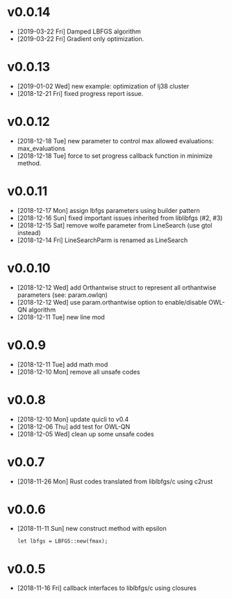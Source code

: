 
# v0.0.14

-   <span class="timestamp-wrapper"><span class="timestamp">[2019-03-22 Fri] </span></span> Damped LBFGS algorithm
-   <span class="timestamp-wrapper"><span class="timestamp">[2019-03-22 Fri] </span></span> Gradient only optimization.


# v0.0.13

-   <span class="timestamp-wrapper"><span class="timestamp">[2019-01-02 Wed] </span></span> new example: optimization of lj38 cluster
-   <span class="timestamp-wrapper"><span class="timestamp">[2018-12-21 Fri] </span></span> fixed progress report issue.


# v0.0.12

-   <span class="timestamp-wrapper"><span class="timestamp">[2018-12-18 Tue] </span></span> new parameter to control max allowed evaluations: max\_evaluations
-   <span class="timestamp-wrapper"><span class="timestamp">[2018-12-18 Tue] </span></span> force to set progress callback function in minimize method.


# v0.0.11

-   <span class="timestamp-wrapper"><span class="timestamp">[2018-12-17 Mon] </span></span> assign lbfgs parameters using builder pattern
-   <span class="timestamp-wrapper"><span class="timestamp">[2018-12-16 Sun] </span></span> fixed important issues inherited from liblibfgs (#2, #3)
-   <span class="timestamp-wrapper"><span class="timestamp">[2018-12-15 Sat] </span></span> remove wolfe parameter from LineSearch (use gtol instead)
-   <span class="timestamp-wrapper"><span class="timestamp">[2018-12-14 Fri] </span></span> LineSearchParm is renamed as LineSearch


# v0.0.10

-   <span class="timestamp-wrapper"><span class="timestamp">[2018-12-12 Wed] </span></span> add Orthantwise struct to represent all orthantwise parameters (see: param.owlqn)
-   <span class="timestamp-wrapper"><span class="timestamp">[2018-12-12 Wed] </span></span> use param.orthantwise option to enable/disable OWL-QN algorithm
-   <span class="timestamp-wrapper"><span class="timestamp">[2018-12-11 Tue] </span></span> new line mod


# v0.0.9

-   <span class="timestamp-wrapper"><span class="timestamp">[2018-12-11 Tue] </span></span> add math mod
-   <span class="timestamp-wrapper"><span class="timestamp">[2018-12-10 Mon] </span></span> remove all unsafe codes


# v0.0.8

-   <span class="timestamp-wrapper"><span class="timestamp">[2018-12-10 Mon] </span></span> update quicli to v0.4
-   <span class="timestamp-wrapper"><span class="timestamp">[2018-12-06 Thu] </span></span> add test for OWL-QN
-   <span class="timestamp-wrapper"><span class="timestamp">[2018-12-05 Wed] </span></span> clean up some unsafe codes


# v0.0.7

-   <span class="timestamp-wrapper"><span class="timestamp">[2018-11-26 Mon] </span></span> Rust codes translated from liblbfgs/c using c2rust


# v0.0.6

-   <span class="timestamp-wrapper"><span class="timestamp">[2018-11-11 Sun] </span></span> new construct method with epsilon
    
        let lbfgs = LBFGS::new(fmax);


# v0.0.5

-   <span class="timestamp-wrapper"><span class="timestamp">[2018-11-16 Fri] </span></span> callback interfaces to liblbfgs/c using closures

